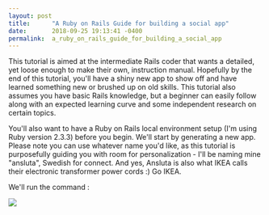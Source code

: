 ```yaml
---
layout: post
title:      "A Ruby on Rails Guide for building a social app"
date:       2018-09-25 19:13:41 -0400
permalink:  a_ruby_on_rails_guide_for_building_a_social_app
---
```



This tutorial is aimed at the intermediate Rails coder that wants a detailed, yet loose enough to make their own, instruction manual. Hopefully by the end of this tutorial, you'll have a shiny new app to show off and have learned something new or brushed up on old skills. This tutorial also assumes you have basic Rails knowledge, but a beginner can easily follow along with an expected learning curve and some independent research on certain topics. 

You'll also want to have a Ruby on Rails local environment setup (I'm using Ruby version 2.3.3) before you begin. We'll start by generating a new app. Please note you can use whatever name you'd like, as this tutorial is purposefully guiding you with room for personalization - I'll be naming mine "ansluta", Swedish for connect. And yes, Ansluta is also what IKEA calls their electronic transformer power cords :) Go IKEA. 

We'll run the command : 



![](./Downloads/Rais-new) 



